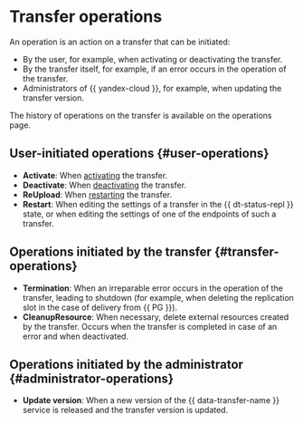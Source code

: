 # Transfer operations

An operation is an action on a transfer that can be initiated:
* By the user, for example, when activating or deactivating the transfer.
* By the transfer itself, for example, if an error occurs in the operation of the transfer.
* Administrators of {{ yandex-cloud }}, for example, when updating the transfer version.

The history of operations on the transfer is available on the operations page.

## User-initiated operations {#user-operations}

* **Activate**: When [activating](../operations/transfer.md#activate) the transfer.
* **Deactivate**: When [deactivating](../operations/transfer.md#deactivate) the transfer.
* **ReUpload**: When [restarting](../operations/transfer.md#reupload) the transfer.
* **Restart**: When editing the settings of a transfer in the {{ dt-status-repl }} state, or when editing the settings of one of the endpoints of such a transfer.

## Operations initiated by the transfer {#transfer-operations}

* **Termination**: When an irreparable error occurs in the operation of the transfer, leading to shutdown (for example, when deleting the replication slot in the case of delivery from {{ PG }}).
* **CleanupResource**: When necessary, delete external resources created by the transfer. Occurs when the transfer is completed in case of an error and when deactivated.

## Operations initiated by the administrator {#administrator-operations}

* **Update version**: When a new version of the {{ data-transfer-name }} service is released and the transfer version is updated.
